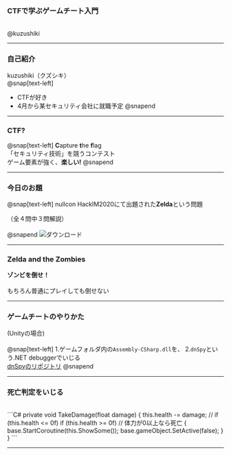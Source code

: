 ### CTFで学ぶゲームチート入門
<br />
@kuzushiki

---

### 自己紹介
kuzushiki（クズシキ）
<br />
@snap[text-left]
- CTFが好き
- 4月から某セキュリティ会社に就職予定
@snapend

---

### CTF?
@snap[text-left]
**C**apture **t**he **f**lag
<br />
「セキュリティ技術」を競うコンテスト  
ゲーム要素が強く、**楽しい!**
@snapend

---

### 今日のお題
@snap[text-left]
nullcon HackIM2020にて出題された**Zelda**という問題

（全４問中３問解説）
<br />  
@snapend
![ダウンロード](https://user-images.githubusercontent.com/50363796/76391493-f8ef9200-63b2-11ea-8910-84e0d33523c4.jpg)

---

### Zelda and the Zombies
**ゾンビを倒せ！**  
<br />
もちろん普通にプレイしても倒せない

---

### ゲームチートのやりかた
(Unityの場合)
<br />  
@snap[text-left]
1.ゲームフォルダ内の`Assembly-CSharp.dll`を、
2.`dnSpy`という.NET debuggerでいじる
<br />
[dnSpyのリポジトリ](https://github.com/0xd4d/dnSpy)
@snapend

---

### 死亡判定をいじる
<br />
```C#
private void TakeDamage(float damage)
{
	this.health -= damage;
	// if (this.health <= 0f)
	if (this.health >= 0f) // 体力が0以上なら死亡
	{
		base.StartCoroutine(this.ShowSome());
		base.gameObject.SetActive(false);
	}
}
```

---
